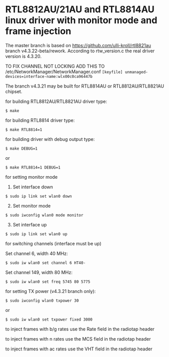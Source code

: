 # RTL8812AU/21AU and RTL8814AU linux driver with monitor mode and frame injection
The master branch is based on https://github.com/ulli-kroll/rtl8821au branch v4.3.22-beta/rework.
According to rtw_version.c the real driver version is 4.3.20.

TO FIX CHANNEL NOT LOCKING ADD THIS TO /etc/NetworkManager/NetworkManager.conf
`[keyfile]
unmanaged-devices=interface-name:wlx00c0ca96447b`

The branch v4.3.21 may be built for RTL8814AU or RTL8812AU/RTL8821AU chipset. 

for building RTL8812AU/RTL8821AU driver type:

`$ make`


for building RTL8814 driver type:

`$ make RTL8814=1`


for building driver with debug output type:

`$ make DEBUG=1`

or

`$ make RTL8814=1 DEBUG=1`

for setting monitor mode

1. Set interface down

  `$ sudo ip link set wlan0 down`

2. Set monitor mode

  `$ sudo iwconfig wlan0 mode monitor`

3. Set interface up

  `$ sudo ip link set wlan0 up`

for switching channels (interface must be up)

Set channel 6, width 40 MHz:
```
$ sudo iw wlan0 set channel 6 HT40-
```

Set channel 149, width 80 MHz:
```
$ sudo iw wlan0 set freq 5745 80 5775
```

for setting TX power (v4.3.21 branch only):
```
$ sudo iwconfig wlan0 txpower 30
```
or
```
$ sudo iw wlan0 set txpower fixed 3000
```

to inject frames with b/g rates use the Rate field in the radiotap header

to inject frames with n rates use the MCS field in the radiotap header

to inject frames with ac rates use the VHT field in the radiotap header 


